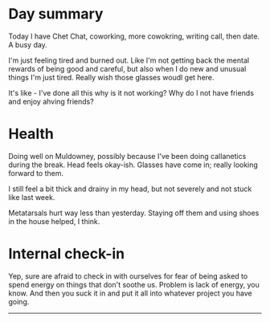 # Day summary
Today I have Chet Chat, coworking, more cowokring, writing call, then date. A busy day. 

I'm just feeling tired and burned out. Like I'm not getting back the mental rewards of being good and careful, but also when I do new and unusual things I'm just tired. Really wish those glasses woudl get here. 

It's like - I've done all this why is it not working? Why do I not have friends and enjoy ahving friends? 

# Health
Doing well on Muldowney, possibly because I've been doing callanetics during the break. Head feels okay-ish. Glasses have come in; really looking forward to them. 

I still feel a bit thick and drainy in my head, but not severely and not stuck like last week. 

Metatarsals hurt way less than yesterday. Staying off them and using shoes in the house helped, I think. 

# Internal check-in
Yep, sure are afraid to check in with ourselves for fear of being asked to spend energy on things that don't soothe us. Problem is lack of energy, you know. And then you suck it in and put it all into whatever project you have going. 



------
